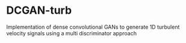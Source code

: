 # DCGAN-turb
Implementation of dense convolutional GANs to generate 1D turbulent velocity signals using a multi discriminator approach
